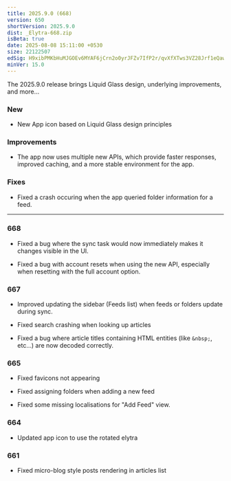 ```yaml
---
title: 2025.9.0 (668)
version: 650
shortVersion: 2025.9.0
dist: _Elytra-668.zip
isBeta: true
date: 2025-08-08 15:11:00 +0530
size: 22122507
edSig: H9xibPMKbHuMJGOEv6MYAF6jCrn2o0yrJFZv7IfP2r/qvXfXTws3VZ28Jrf1eQawDKPpz9qHNFopv6WUmuzWCA==
minVer: 15.0
---
```


The 2025.9.0 release brings Liquid Glass design, underlying improvements, and more…

### New

- New App icon based on Liquid Glass design principles

### Improvements

- The app now uses multiple new APIs, which provide faster responses, improved caching, and a more stable environment for the app.

### Fixes

- Fixed a crash occuring when the app queried folder information for a feed.

---

### 668

- Fixed a bug where the sync task would now immediately makes it changes visible in the UI.

- Fixed a bug with account resets when using the new API, especially when resetting with the full account option.

### 667

- Improved updating the sidebar (Feeds list) when feeds or folders update during sync.

- Fixed search crashing when looking up articles

- Fixed a bug where article titles containing HTML entities (like `&nbsp;`, etc…) are now decoded correctly.

### 665

- Fixed favicons not appearing

- Fixed assigning folders when adding a new feed

- Fixed some missing localisations for "Add Feed" view.


### 664

- Updated app icon to use the rotated elytra

### 661

- Fixed micro-blog style posts rendering in articles list